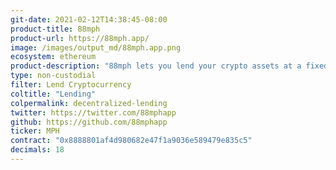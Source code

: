 ```yaml
---
git-date: 2021-02-12T14:38:45-08:00
product-title: 88mph
product-url: https://88mph.app/
image: /images/output_md/88mph.app.png
ecosystem: ethereum
product-description: "88mph lets you lend your crypto assets at a fixed interest rate. [Interview with 88mph team](/88mph)"
type: non-custodial
filter: Lend Cryptocurrency
coltitle: "Lending"
colpermalink: decentralized-lending
twitter: https://twitter.com/88mphapp
github: https://github.com/88mphapp
ticker: MPH
contract: "0x8888801af4d980682e47f1a9036e589479e835c5"
decimals: 18
---
```

